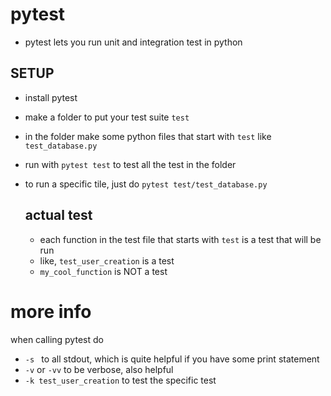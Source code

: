 # pytest
* pytest lets you run unit and integration test in python

## SETUP
* install pytest
* make a folder to put your test suite `test`
* in the folder make some python files that start with `test` like `test_database.py`
* run with `pytest test` to test all the test in the folder
* to run a specific tile, just do `pytest test/test_database.py`

  ## actual test
  * each function in the test file that starts with `test` is a test that will be run
  * like, `test_user_creation` is a test
  * `my_cool_function` is NOT a test

# more info
when calling pytest do
* `-s ` to all stdout, which is quite helpful if you have some print statement
* `-v` or `-vv` to be verbose, also helpful
* `-k test_user_creation` to test the specific test

